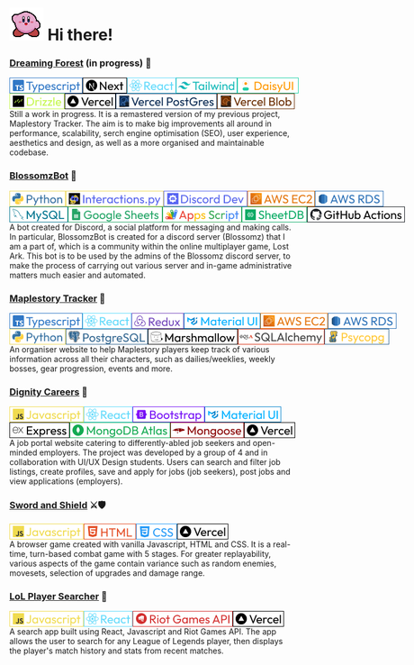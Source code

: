 # <img src="/images/kirby_wave.gif" alt="Kirby Waving" title="Kirby Waving"> Hi there!

### <a href="https://github.com/midorinom/Dreaming-Forest">Dreaming Forest</a> (in progress) 🦋
<div style="display:flex">
<img src="/images/Typescript.png" alt="Typescript" title="Typescript">
<img src="/images/Next.png" alt="NextJS" title="NextJS">
<img src="/images/React.png" alt="React" title="React">
<img src="/images/Tailwind.png" alt="TailwindCSS" title="TailwindCSS">
<img src="/images/DaisyUI.png" alt="DaisyUI" title="DaisyUI">
</div>

<div style="display:flex">
<img src="/images/Drizzle.png" alt="Drizzle" title="Drizzle">
<img src="/images/Vercel.png" alt="Vercel" title="Vercel">
<img src="/images/Vercel_Postgres.png" alt="Vercel Postgres" title="Vercel Postgres">
<img src="/images/Vercel_Blob.png" alt="Vercel Blob" title="Vercel Blob">
</div>
Still a work in progress. It is a remastered version of my previous project, Maplestory Tracker. The aim is to make big improvements all around in performance, scalability, serch engine optimisation (SEO), user experience, aesthetics and design, as well as a more organised and maintainable codebase.

### <a href="https://github.com/midorinom/BlossomzBot">BlossomzBot</a> 🤖
<div style="display:flex">
<img src="/images/Python.png" alt="Python" title="Python">
<img src="/images/Interactions.py.png" alt="Interactions.py" title="Interactions.py">
<img src="/images/Discord Dev.png" alt="Discord Dev" title="Discord Dev">
<img src="/images/AWS EC2.png" alt="AWS EC2" title="AWS EC2">
<img src="/images/AWS RDS.png" alt="AWS RDS" title="AWS RDS">
</div>

<div style="display:flex">
<img src="/images/MySQL.png" alt="MySQL" title="MySQL">
<img src="/images/Google Sheets.png" alt="Google Sheets" title="Google Sheets">
<img src="/images/Apps Script.png" alt="Apps Script" title="Apps Script">
<img src="/images/SheetDB.png" alt="SheetDB" title="SheetDB">
<img src="/images/GitHub Actions.png" alt="GitHub Actions" title="GitHub Actions">
</div>
A bot created for Discord, a social platform for messaging and making calls. In particular, BlossomzBot is created for a discord server (Blossomz) that I am a part of, which is a community within the online multiplayer game, Lost Ark. This bot is to be used by the admins of the Blossomz discord server, to make the process of carrying out various server and in-game administrative matters much easier and automated.

### <a href="https://github.com/midorinom/maplestory_tracker">Maplestory Tracker</a> 🍄
<div style="display:flex">
<img src="/images/Typescript.png" alt="Typescript" title="Typescript">
<img src="/images/React.png" alt="React" title="React">
<img src="/images/Redux.png" alt="Redux" title="Redux">
<img src="/images/MaterialUI.png" alt="MaterialUI" title="MaterialUI">
<img src="/images/AWS EC2.png" alt="AWS EC2" title="AWS EC2">
<img src="/images/AWS RDS.png" alt="AWS RDS" title="AWS RDS">
</div>

<div style="display:flex">
<img src="/images/Python.png" alt="Python" title="Python">
<img src="/images/PostgreSQL.png" alt="PostgreSQL" title="PostgreSQL">
<img src="/images/Marshmallow.png" alt="Marshmallow" title="Marshmallow">
<img src="/images/SQLAlchemy.png" alt="SQLAlchemy" title="SQLAlchemy">
<img src="/images/Psycopg.png" alt="Psycopg" title="Psycopg">
</div>
An organiser website to help Maplestory players keep track of various information across all their characters, such as dailies/weeklies, weekly bosses, gear progression, events and more.

### <a href="https://github.com/midorinom/Project-Dignity">Dignity Careers</a> 👷
<div style="display:flex">
<img src="/images/Javascript.png" alt="Javascript" title="Javascript">
<img src="/images/React.png" alt="React" title="React">
<img src="/images/Bootstrap.png" alt="Bootstrap" title="Bootstrap">
<img src="/images/MaterialUI.png" alt="MaterialUI" title="MaterialUI">
</div>

<div style="display:flex">
<img src="/images/Express.png" alt="Express" title="Express">
<img src="/images/MongoDB Atlas.png" alt="MongoDB Atlas" title="MongoDB Atlas">
<img src="/images/Mongoose.png" alt="Mongoose" title="Mongoose">
<img src="/images/Vercel.png" alt="Vercel" title="Vercel">
</div>
A job portal website catering to differently-abled job seekers and open-minded employers. The project was developed by a group of 4 and in collaboration with UI/UX Design students. Users can search and filter job listings, create profiles, save and apply for jobs (job seekers), post jobs and view applications (employers).

### <a href="https://github.com/midorinom/sword_and_shield">Sword and Shield</a> ⚔🛡
<div style="display:flex">
<img src="/images/Javascript.png" alt="Javascript" title="Javascript">
<img src="/images/HTML.png" alt="HTML" title="HTML">
<img src="/images/CSS.png" alt="CSS" title="CSS">
<img src="/images/Vercel.png" alt="Vercel" title="Vercel">
</div>
A browser game created with vanilla Javascript, HTML and CSS. It is a real-time, turn-based combat game with 5 stages. For greater replayability, various aspects of the game contain variance such as random enemies, movesets, selection of upgrades and damage range.

### <a href="https://github.com/midorinom/lol_player_searcher">LoL Player Searcher</a> 🔎
<div style="display:flex">
<img src="/images/Javascript.png" alt="Javascript" title="Javascript">
<img src="/images/React.png" alt="React" title="React">
<img src="/images/Riot Games API.png" alt="Riot Games API" title="Riot Games API">
<img src="/images/Vercel.png" alt="Vercel" title="Vercel">
</div>
A search app built using React, Javascript and Riot Games API. The app allows the user to search for any League of Legends player, then displays the player's match history and stats from recent matches.



<!--
**midorinom/midorinom** is a ✨ _special_ ✨ repository because its `README.md` (this file) appears on your GitHub profile.

Here are some ideas to get you started:

- 🔭 I’m currently working on ...
- 🌱 I’m currently learning ...
- 👯 I’m looking to collaborate on ...
- 🤔 I’m looking for help with ...
- 💬 Ask me about ...
- 📫 How to reach me: ...
- 😄 Pronouns: ...
- ⚡ Fun fact: ...
-->
